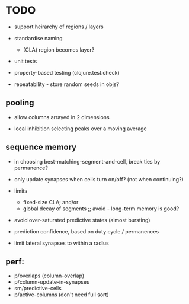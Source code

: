 # TODO


* support heirarchy of regions / layers

* standardise naming
  * (CLA) region becomes layer?

* unit tests
* property-based testing (clojure.test.check)
* repeatability - store random seeds in objs?

## pooling

* allow columns arrayed in 2 dimensions

* local inhibition selecting peaks over a moving average

## sequence memory

* in choosing best-matching-segment-and-cell, break ties by permanence?

* only update synapses when cells turn on/off? (not when continuing?)

* limits
  * fixed-size CLA; and/or
  * global decay of segments       ;; avoid - long-term memory is good?
* avoid over-saturated predictive states (almost bursting)
* prediction confidence, based on duty cycle / permanences

* limit lateral synapses to within a radius 


## perf:
* p/overlaps  (column-overlap)
* p/column-update-in-synapses
* sm/predictive-cells
* p/active-columns (don't need full sort)

